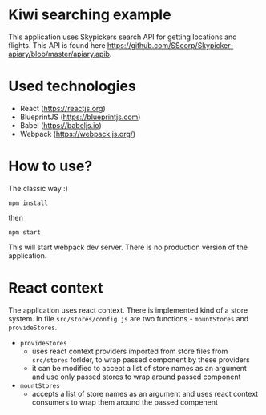 # Kiwi searching example

This application uses Skypickers search API for getting locations and flights. This API is found here https://github.com/SScorp/Skypicker-apiary/blob/master/apiary.apib.

# Used technologies

- React (https://reactjs.org)
- BlueprintJS (https://blueprintjs.com)
- Babel (https://babeljs.io)
- Webpack (https://webpack.js.org/)

# How to use?

The classic way :)

```
npm install
```
then
```
npm start
```

This will start webpack dev server. There is no production version of the application.

# React context
The application uses react context. There is implemented kind of a store system. In file `src/stores/config.js` are two functions - `mountStores` and `provideStores`.
- `provideStores`
  - uses react context providers imported from store files from `src/stores` forlder, to wrap passed component by these providers
  - it can be modified to accept a list of store names as an argument and use only passed stores to wrap around passed component
- `mountStores`
  - accepts a list of store names as an argument and uses react context consumers to wrap them around the passed compenent
